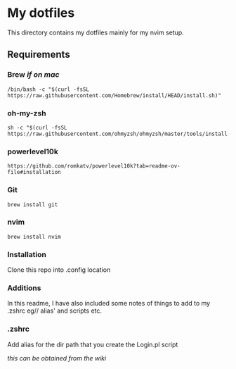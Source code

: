 # My dotfiles

This directory contains my dotfiles mainly for my nvim setup.

## Requirements

### Brew _if on mac_

```
/bin/bash -c "$(curl -fsSL https://raw.githubusercontent.com/Homebrew/install/HEAD/install.sh)"
```

### oh-my-zsh

```
sh -c "$(curl -fsSL https://raw.githubusercontent.com/ohmyzsh/ohmyzsh/master/tools/install.sh)"
```

### powerlevel10k

```
https://github.com/romkatv/powerlevel10k?tab=readme-ov-file#installation
```

### Git

```
brew install git
```

### nvim

```
brew install nvim
```

### Installation

Clone this repo into .config location

### Additions

In this readme, I have also included some notes of things to add to my .zshrc eg// alias' and scripts etc.

### .zshrc

Add alias for the dir path that you create the Login.pl script

_this can be obtained from the wiki_
